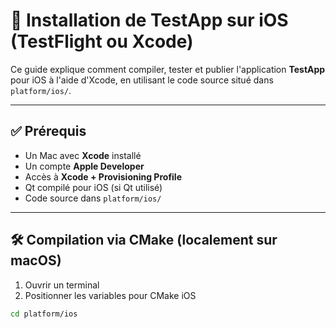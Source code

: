 # 📱 Installation de TestApp sur iOS (TestFlight ou Xcode)

Ce guide explique comment compiler, tester et publier l'application **TestApp** pour iOS à l'aide d'Xcode, en utilisant le code source situé dans `platform/ios/`.

---

## ✅ Prérequis

- Un Mac avec **Xcode** installé
- Un compte **Apple Developer**
- Accès à **Xcode + Provisioning Profile**
- Qt compilé pour iOS (si Qt utilisé)
- Code source dans `platform/ios/`

---

## 🛠 Compilation via CMake (localement sur macOS)

1. Ouvrir un terminal
2. Positionner les variables pour CMake iOS

```bash
cd platform/ios
